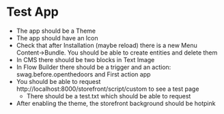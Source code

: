 # Test App

- The app should be a Theme
- The app should have an Icon
- Check that after Installation (maybe reload) there is a new Menu Content->Bundle. You should be able to create entities and delete them
- In CMS there should be two blocks in Text Image
- In Flow Builder there should be a trigger and an action: swag.before.openthedoors and First action app
- You should be able to request http://localhost:8000/storefront/script/custom to see a test page
  - There should be a test.txt which should be able to request
- After enabling the theme, the storefront background should be hotpink
